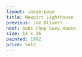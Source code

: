 ```yaml
---
layout: image-page
title: Newport Lighthouse
previous: Joe Olivers
next: Bobs Chop Suey House
size: 14 x 26
painted: 1992
price: Sold
---
```

